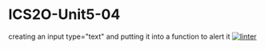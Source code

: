 # ICS2O-Unit5-04
creating an input type="text" and putting it into a function to alert it
 [![linter](https://github.com/<Laura-Jin>/<ICS2O-Unit5-04>/workflows/linter/badge.svg)](https://github.com/marketplace/actions/super-linter)

